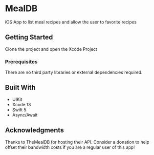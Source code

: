 # MealDB
iOS App to list meal recipes and allow the user to favorite recipes

## Getting Started

Clone the project and open the Xcode Project

### Prerequisites

There are no third party libraries or external dependencies required.

## Built With

  - UIKit
  - Xcode 13
  - Swift 5
  - Async/Await

## Acknowledgments

Thanks to TheMealDB for hosting their API. Consider a donation to help offset their bandwidth costs if you are a regular user of this app!
